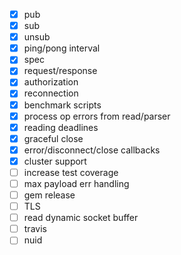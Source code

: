 

- [X] pub
- [X] sub
- [X] unsub
- [X] ping/pong interval
- [X] spec
- [X] request/response
- [X] authorization
- [X] reconnection
- [X] benchmark scripts
- [X] process op errors from read/parser
- [X] reading deadlines
- [X] graceful close
- [X] error/disconnect/close callbacks
- [X] cluster support
- [ ] increase test coverage
- [ ] max payload err handling
- [ ] gem release
- [ ] TLS
- [ ] read dynamic socket buffer
- [ ] travis
- [ ] nuid

